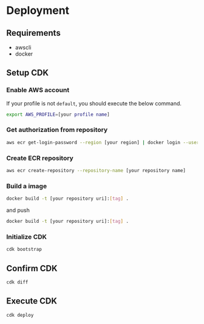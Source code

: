 # Deployment 

## Requirements

* awscli
* docker

## Setup CDK

### Enable AWS account
If your profile is not `default`, you should execute the below command.

```bash
export AWS_PROFILE=[your profile name]
```

### Get authorization from repository

```bash
aws ecr get-login-password --region [your region] | docker login --username AWS --password-stdin [your aws account].dkr.ecr.[your region].amazonaws.com
```

### Create ECR repository

```bash
aws ecr create-repository --repository-name [your repository name]
```

### Build a image

```bash
docker build -t [your repository uri]:[tag] .
```

and push

```bash
docker build -t [your repository uri]:[tag] .
```

### Initialize CDK

```bash
cdk bootstrap
```

## Confirm CDK

```bash
cdk diff
```

## Execute CDK

```bash
cdk deploy
```
